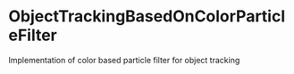 # ObjectTrackingBasedOnColorParticleFilter
Implementation of color based particle filter for object tracking
